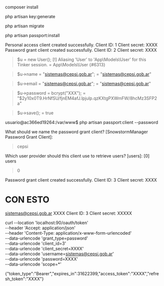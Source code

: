 composer install 

php artisan key:generate

php artisan migrate

php artisan passport:install


Personal access client created successfully.
Client ID: 1
Client secret: XXXX
Password grant client created successfully.
Client ID: 2
Client secret: XXXX


> $u = new User();
[!] Aliasing 'User' to 'App\Models\User' for this Tinker session.
= App\Models\User {#6313}

> $u->name = "sistemas@cepsi.gob.ar";
= "sistemas@cepsi.gob.ar"

> $u->email = "sistemas@cepsi.gob.ar";
= "sistemas@cepsi.gob.ar"

> $u->password = bcrypt("XXX");
= "$2y$10$x0T9.HrNfSU/fjnEM4afJ.lpjulp.qzKXtgPXWmFW/8hcMz3SFP2a"

> $u->save();
= true

> 


usuario@ac366ed19264:/var/www$ php artisan passport:client --password

 What should we name the password grant client? [SnowstormManager Password Grant Client]:
 > cepsi

 Which user provider should this client use to retrieve users? [users]:
  [0] users
 > 0

Password grant client created successfully.
Client ID: 3
Client secret: XXXX


# CON ESTO
sistemas@cepsi.gob.ar
XXXX
Client ID: 3
Client secret: XXXXX


curl --location 'localhost:90/oauth/token' \
--header 'Accept: application/json' \
--header 'Content-Type: application/x-www-form-urlencoded' \
--data-urlencode 'grant_type=password' \
--data-urlencode 'client_id=3' \
--data-urlencode 'client_secret=XXXX' \
--data-urlencode 'username=sistemas@cepsi.gob.ar' \
--data-urlencode 'password=XXXX' \
--data-urlencode 'scope=*'


{"token_type":"Bearer","expires_in":31622399,"access_token":"XXXX","refresh_token":"XXXX"}